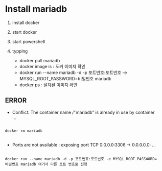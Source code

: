 # Install mariadb
1. install docker
2. start docker
3. start powershell
4. typping

   * docker pull mariadb
   * docker image is : 도커 이미지 확인
   * docker run --name mariadb -d -p 포트번호:포트번호 -e MYSQL_ROOT_PASSWORD=비밀번호 mariadb
   * docker ps : 설치된 이미지 확인 

## ERROR
   * Conflict. The container name /"mariadb" is already in use by container ...
<pre>
<code>
docker rm mariadb
</code>
</pre>
   * Ports are not available : exposing port TCP 0.0.0.0:3306 -> 0.0.0.0.0: ...
<pre>
<code>
docker run --name mariadb -d -p 포트번호:포트번호 -e MYSQL_ROOT_PASSWORD=비밀번호 mariadb 여기서 다른 포트 번호로 진행
</code>
</pre>





